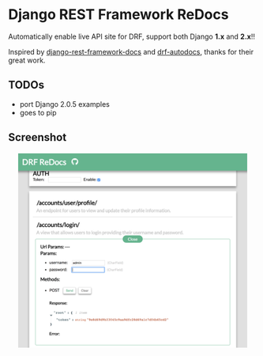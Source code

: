 # Django REST Framework ReDocs

Automatically enable live API site for DRF, support both Django **1.x** and **2.x**!!

Inspired by [django-rest-framework-docs](https://github.com/manosim/django-rest-framework-docs) and [drf-autodocs](https://github.com/iMakedonsky/drf-autodocs), thanks for their great work.

## TODOs

* port Django 2.0.5 examples
* goes to pip

## Screenshot

<div style="display: flex; align-items: center; justify-content: center; margin: 20px; position: relative;">
    <img src="screenshots/drf-redocs.png" width="100%" >
</div>
